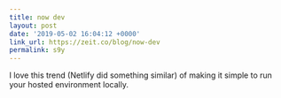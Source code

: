 ```yaml
---
title: now dev
layout: post
date: '2019-05-02 16:04:12 +0000'
link_url: https://zeit.co/blog/now-dev
permalink: s9y
---
```

I love this trend (Netlify did something similar) of making it simple to run your hosted environment locally.
